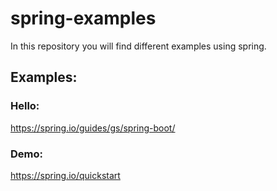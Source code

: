 # spring-examples
In this repository you will find different examples using spring.

## Examples:

### Hello:
https://spring.io/guides/gs/spring-boot/

### Demo:
https://spring.io/quickstart

####